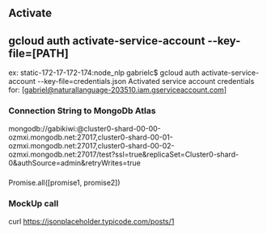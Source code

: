 ## Activate 
## gcloud auth activate-service-account --key-file=[PATH]
ex:
static-172-17-172-174:node_nlp gabrielc$ gcloud auth activate-service-account --key-file=credentials.json
Activated service account credentials for: [gabriel@naturallanguage-203510.iam.gserviceaccount.com]


### Connection String to MongoDb Atlas
mongodb://gabikiwi:<PASSWORD>@cluster0-shard-00-00-ozmxi.mongodb.net:27017,cluster0-shard-00-01-ozmxi.mongodb.net:27017,cluster0-shard-00-02-ozmxi.mongodb.net:27017/test?ssl=true&replicaSet=Cluster0-shard-0&authSource=admin&retryWrites=true

###
Promise.all([promise1, promise2])

### MockUp call
curl https://jsonplaceholder.typicode.com/posts/1
